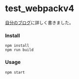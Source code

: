 # test_webpackv4

[自分のブログ](http://mimikun.hatenablog.jp/)に詳しく書きました。

### Install

```
npm install
npm run build
```

### Usage

```
npm start
```